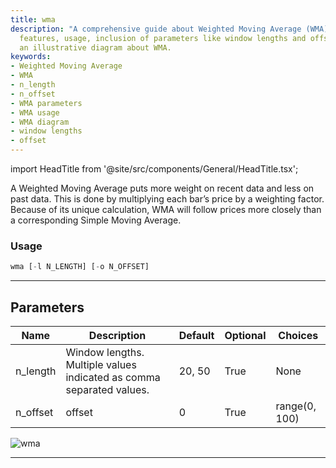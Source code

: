 ```yaml
---
title: wma
description: "A comprehensive guide about Weighted Moving Average (WMA), its special"
  features, usage, inclusion of parameters like window lengths and offset. Also, providing
  an illustrative diagram about WMA.
keywords:
- Weighted Moving Average
- WMA
- n_length
- n_offset
- WMA parameters
- WMA usage
- WMA diagram
- window lengths
- offset
---
```


import HeadTitle from '@site/src/components/General/HeadTitle.tsx';

<HeadTitle title="crypto/ta/wma - Reference | OpenBB Terminal Docs" />

A Weighted Moving Average puts more weight on recent data and less on past data. This is done by multiplying each bar’s price by a weighting factor. Because of its unique calculation, WMA will follow prices more closely than a corresponding Simple Moving Average.

### Usage

```python
wma [-l N_LENGTH] [-o N_OFFSET]
```

---

## Parameters

| Name | Description | Default | Optional | Choices |
| ---- | ----------- | ------- | -------- | ------- |
| n_length | Window lengths. Multiple values indicated as comma separated values. | 20, 50 | True | None |
| n_offset | offset | 0 | True | range(0, 100) |

![wma](https://user-images.githubusercontent.com/46355364/154312618-43430406-97c1-4740-87be-2414de9a1c06.png)

---
